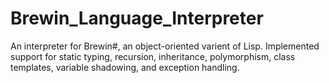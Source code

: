 # Brewin_Language_Interpreter
An interpreter for Brewin#, an object-oriented varient of Lisp. Implemented support for static typing, recursion, inheritance, polymorphism, class templates, variable shadowing, and exception handling.
